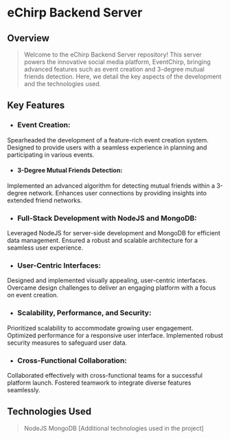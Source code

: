# eChirp Backend Server

## Overview

> Welcome to the eChirp Backend Server repository! This server powers the innovative social media platform, EventChirp, bringing advanced features such as event creation and 3-degree mutual friends detection. Here, we detail the key aspects of the development and the technologies used.

## Key Features

- ### Event Creation:
Spearheaded the development of a feature-rich event creation system.
Designed to provide users with a seamless experience in planning and participating in various events.
- #### 3-Degree Mutual Friends Detection:
Implemented an advanced algorithm for detecting mutual friends within a 3-degree network.
Enhances user connections by providing insights into extended friend networks.
- ### Full-Stack Development with NodeJS and MongoDB:
Leveraged NodeJS for server-side development and MongoDB for efficient data management.
Ensured a robust and scalable architecture for a seamless user experience.
- ### User-Centric Interfaces:
Designed and implemented visually appealing, user-centric interfaces.
Overcame design challenges to deliver an engaging platform with a focus on event creation.
- ### Scalability, Performance, and Security:
Prioritized scalability to accommodate growing user engagement.
Optimized performance for a responsive user interface.
Implemented robust security measures to safeguard user data.
- ### Cross-Functional Collaboration:
Collaborated effectively with cross-functional teams for a successful platform launch.
Fostered teamwork to integrate diverse features seamlessly.
## Technologies Used

> NodeJS
> MongoDB
> [Additional technologies used in the project]
